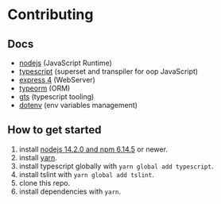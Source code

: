 # Contributing

## Docs

- [nodejs](https://nodejs.org/en/docs/) (JavaScript Runtime)
- [typescript](https://www.typescriptlang.org/docs/home) (superset and transpiler for oop JavaScript)
- [express 4](https://expressjs.com/en/4x/api.html) (WebServer)
- [typeorm](https://typeorm.io/#/) (ORM)
- [gts](https://github.com/google/gts) (typescript tooling)
- [dotenv](https://www.npmjs.com/package/dotenv) (env variables management)

## How to get started

1. install [nodejs 14.2.0 and npm 6.14.5](https://nodejs.org/en/download/current/) or newer.
2. install [yarn](https://classic.yarnpkg.com/en/docs/install/).
3. install typescript globally with `yarn global add typescript`.
4. install tslint with `yarn global add tslint`.
5. clone this repo.
6. install dependencies with `yarn`.
